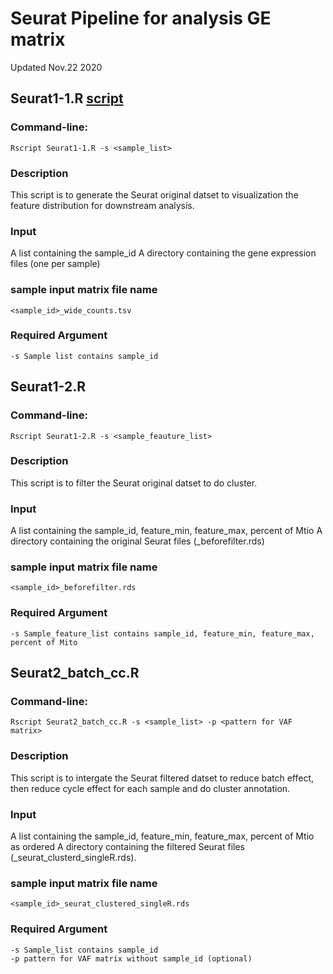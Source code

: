 # Seurat Pipeline for analysis GE matrix
Updated Nov.22 2020

## Seurat1-1.R [script](https://github.com/hliu5259/singlecell/blob/master/Seurat%20%20pipeline/seurat1-1.R)
### Command-line:
	Rscript Seurat1-1.R -s <sample_list>

### Description

This script is to generate the Seurat original datset to visualization the feature distribution for downstream analysis. 


### Input 
A list containing the sample_id 
A directory containing the gene expression files (one per sample) 

### sample input matrix file name
	<sample_id>_wide_counts.tsv 

### Required Argument
	-s Sample list contains sample_id
	

## Seurat1-2.R
### Command-line:
	Rscript Seurat1-2.R -s <sample_feauture_list>

### Description

This script is to filter the Seurat original datset to do cluster.


### Input 
A list containing the sample_id, feature_min, feature_max, percent of Mtio
A directory containing the original Seurat files (_beforefilter.rds)

### sample input matrix file name
	<sample_id>_beforefilter.rds

### Required Argument
	-s Sample_feature_list contains sample_id, feature_min, feature_max, percent of Mito
	
## Seurat2_batch_cc.R
### Command-line:
	Rscript Seurat2_batch_cc.R -s <sample_list> -p <pattern for VAF matrix>

### Description

This script is to intergate the Seurat filtered datset to reduce batch effect, then reduce cycle effect for each sample and do cluster annotation.


### Input 
A list containing the sample_id, feature_min, feature_max, percent of Mtio as ordered
A directory containing the filtered Seurat files (_seurat_clusterd_singleR.rds). 

### sample input matrix file name
	<sample_id>_seurat_clustered_singleR.rds

### Required Argument
	-s Sample_list contains sample_id
	-p pattern for VAF matrix without sample_id (optional)


